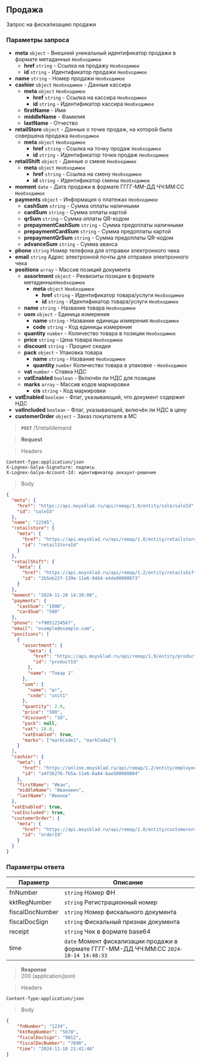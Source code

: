 ## Продажа

Запрос на фискализацию продажи

### Параметры запроса
+ **meta** `object` - Внешний уникальный идентификатор продажи в формате метаданных `Необходимое`
    + **href** `string` - Ссылка на продажу `Необходимое`
    + **id** `string` - Идентификатор продажи `Необходимое`
+ **name** `string` - Номер продажи `Необходимое`
+ **cashier** `object` `Необходимое` - Данные кассира
    + **meta** `object` `Необходимое`
        + **href** `string` - Ссылка на кассира `Необходимое`
        + **id** `string` - Идентификатор кассира `Необходимое`
    + **firstName** - Имя
    + **middleName** - Фамилия
    + **lastName** - Отчество
+ **retailStore** `object` - Данные о точке продаж, на которой была совершена продажа `Необходимое`
    + **meta** `object` `Необходимое`
        + **href** `string` - Ссылка на точку продаж `Необходимое`
        + **id** `string` - Идентификатор точки продаж `Необходимое`
+ **retailShift** `object` - Данные о смене `Необходимое`
    + **meta** `object` `Необходимое`
        + **href** `string` - Ссылка на смену `Необходимое`
        + **id** `string` - Идентификатор смены `Необходимое`
+ **moment** `date` - Дата продажи в формате ГГГГ-ММ-ДД ЧЧ:ММ:СС `Необходимое`
+ **payments** `object` - Информация о платежах `Необходимое`
    + **cashSum** `string` - Сумма оплаты наличными
    + **cardSum** `string` - Сумма оплаты картой
    + **qrSum** `string` - Сумма оплаты QR-кодом
    + **prepaymentCashSum** `string` - Сумма предоплаты наличными
    + **prepaymentCardSum** `string` - Сумма предоплаты картой
    + **prepaymentQrSum** `string` - Сумма предоплаты QR-кодом
    + **advanceSum** `string` - Сумма аванса
+ **phone** `string` Номер телефона для отправки электронного чека
+ **email** `string` Адрес электронной почты для отправки электронного чека
+ **positions** `array` - Массив позиций документа
    + **assortment** `object` - Реквизиты позиции в формате метаданных`Необходимое`
        + **meta** `object` `Необходимое`
            + **href** `string` - Идентификатор товара/услуги `Необходимое`
            + **id** `string` - Идентификатор товара/услуги `Необходимое`
    + **name** `string` - Название товара `Необходимое`
    + **uom** `object` - Единица измерения
        + **name** `string` - Название единицы измерения `Необходимое`
        + **code** `string` - Код единицы измерения
    + **quantity** `number` - Количество товара в позиции `Необходимое`
    + **price** `string` - Цена товара `Необходимое`
    + **discount** `string` - Процент скидки
    + **pack** `object` - Упаковка товара
        + **name** `string` - Название `Необходимое`
        + **quantity** `number` Количество товара в упаковке - `Необходимое`
    + **vat** `number` - Ставка НДС
    + **vatEnabled** `boolean` - Включён ли НДС для позиции
    + **marks** `array` - Массив кодов маркировки
        + **cis** `string` - Код маркировки
+ **vatEnabled** `boolean` - Флаг, указывающий, что документ содержит НДС
+ **vatIncluded** `boolean` - Флаг, указывающий, включён ли НДС в цену
+ **customerOrder** `object` - Заказ покупателя в МС

> **`POST`**
> /1/retaildemand

> **Request**

> Headers

```
Content-Type:application/json
X-Lognex-Galya-Signature: подпись
X-Lognex-Galya-Account-Id: идентификатор аккаунт-решение
```

> Body

```json
{
  "meta": {
    "href": "https://api.moysklad.ru/api/remap/1.0/entity/sale/saleId",
    "id": "saleId"
  },
  "name": "12345",
  "retailstore": {
    "meta": {
      "href": "https://api.moysklad.ru/api/remap/1.0/entity/retailstore/retailStoreId",
      "id": "retailStoreId"
    }
  },
  "retailShift": {
    "meta": {
      "href": "https://api.moysklad.ru/api/remap/1.2/entity/retailshift/2b5eb22f-139e-11e6-9464-e4de00000073",
      "id": "2b5eb22f-139e-11e6-9464-e4de00000073"
    }
  },
  "moment": "2024-11-20 14:30:00",
  "payments": {
    "cashSum": "1000",
    "cardSum": "500"
  },
  "phone": "+79051234567",
  "email": "example@example.com",
  "positions": [
    {
      "assortment": {
        "meta": {
          "href": "https://api.moysklad.ru/api/remap/1.0/entity/product/productId",
          "id": "productId"
        },
        "name": "Товар 1"
      },
      "uom": {
        "name": "шт",
        "code": "unit1"
      },
      "quantity": 2.0,
      "price": "500",
      "discount": "10",
      "pack": null,
      "vat": 18.0,
      "vatEnabled": true,
      "marks": ["markCode1", "markCode2"]
    }
  ],
  "cashier": {
    "meta": {
      "href": "https://online.moysklad.ru/api/remap/1.2/entity/employee/a4f36276-7b5a-11e6-8a84-bae500000004",
      "id": "a4f36276-7b5a-11e6-8a84-bae500000004"
    },
    "firstName": "Иван",
    "middleName": "Иванович",
    "lastName": "Иванов"
  },
  "vatEnabled": true,
  "vatIncluded": true,
  "customerOrder": {
    "meta": {
      "href": "https://api.moysklad.ru/api/remap/1.0/entity/customerorder/orderId",
      "id": "orderId"
    }
  }
}
```

### Параметры ответа
| Параметр        | Описание                                                                               |
|-----------------|----------------------------------------------------------------------------------------|
| fnNumber        | `string` Номер ФН                                                                      |
| kktRegNumber    | `string` Регистрационный номер                                                         |
| fiscalDocNumber | `string` Номер фискального документа                                                   |
| fiscalDocSign   | `string` Фискальный признак документа                                                  |
| receipt         | `string` Чек в формате base64                                                          |
| time            | `date` Момент фискализации продажи в формате ГГГГ-ММ-ДД ЧЧ:ММ:СС `2024-10-14 14:48:33` |

> **Response**   
> 200 (application/json)

> Headers

```
Content-Type:application/json
```

> Body

```json
{
    "fnNumber": "1234",
    "kktRegNumber": "5678",
    "fiscalDocSign": "9012",
    "fiscalDocNumber": "7890",
    "time": "2024-11-18 21:41:46"
}
```
